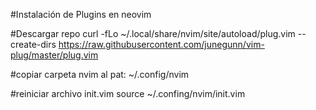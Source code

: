 #Instalación de Plugins en neovim

#Descargar repo
curl -fLo ~/.local/share/nvim/site/autoload/plug.vim --create-dirs https://raw.githubusercontent.com/junegunn/vim-plug/master/plug.vim

#copiar carpeta nvim al pat:
~/.config/nvim     

#reiniciar archivo init.vim
source ~/.confing/nvim/init.vim



